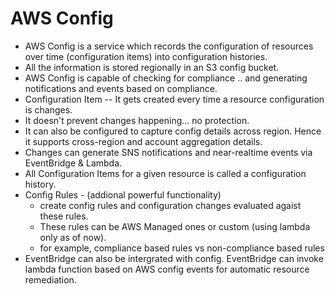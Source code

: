 # AWS Config
- AWS Config is a service which records the configuration of resources over time (configuration items) into configuration histories.
- All the information is stored regionally in an S3 config bucket.
- AWS Config is capable of checking for compliance .. and generating notifications and events based on compliance.
- Configuration Item -- It gets created every time a resource configuration is changes.
- It doesn't prevent changes happening... no protection.
- It can also be configured to capture config details across region. Hence it supports cross-region and account aggregation details.
- Changes can generate SNS notifications and near-realtime events via EventBridge & Lambda.
- All Configuration Items for a given resource is called a configuration history.
- Config Rules - (addional powerful functionality)
  - create config rules and configuration changes evaluated agaist these rules.
  - These rules can be AWS Managed ones or custom (using lambda only as of now).
  - for example, compliance based rules vs non-compliance based rules
- EventBridge can also be intergrated with config. EventBridge can invoke lambda function based on AWS config events for automatic resource remediation.



